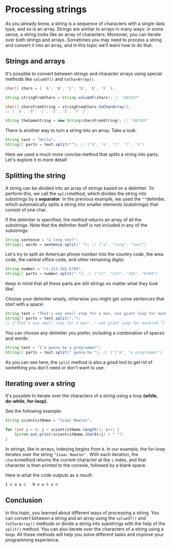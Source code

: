 # Processing strings

As you already know, a string is a sequence of characters with a single data type, and so is an array. Strings are similar to arrays in many ways: in some sense, a string looks like an array of characters. Moreover, you can iterate over both strings and arrays. Sometimes you may need to process a string and convert it into an array, and in this topic we'll learn how to do that.

## Strings and arrays

It's possible to convert between strings and character arrays using special methods like `valueOf()` and `toCharArray()`.

```java
char[] chars = { 'A', 'B', 'C', 'D', 'E', 'F' };

String stringFromChars = String.valueOf(chars); // "ABCDEF"

char[] charsFromString = stringFromChars.toCharArray(); 
// { 'A', 'B', 'C', 'D', 'E', 'F' }

String theSameString = new String(charsFromString); // "ABCDEF"
```

There is another way to turn a string into an array. Take a look:

```java
String text = "Hello";
String[] parts = text.split(""); // {"H", "e", "l", "l", "o"}
```

Here we used a much more concise method that *splits* a string into parts. Let's explore it in more detail!

## Splitting the string

A string can be divided into an array of strings based on a delimiter. To perform this, we call the `split`method, which divides the string into substrings by a **separator**. In the previous example, we used the `""`delimiter, which automatically splits a string into smaller elements (substrings) that consist of one char.

If the delimiter is specified, the method returns an array of all the substrings. Note that the delimiter itself is not included in any of the substrings:

```java
String sentence = "a long text";
String[] words = sentence.split(" "); // {"a", "long", "text"}
```

Let's try to split an American phone number into the country code, the area code, the central office code, and other remaining digits:

```java
String number = "+1-213-345-6789";
String[] parts = number.split("-"); // {"+1", "213", "345", "6789"}
```

Keep in mind that all these parts are still strings no matter what they look like!

Choose your delimiter wisely, otherwise you might get some sentences that start with a space:

```java
String text = "That's one small step for a man, one giant leap for mankind.";
String[] parts = text.split(","); 
// {"That's one small step for a man", " one giant leap for mankind."}
```

You can choose any delimiter you prefer, including a combination of spaces and words:

```java
String text = "I'm gonna be a programmer";
String[] parts = text.split(" gonna be "); // {"I'm", "a programmer"}
```

As you can see here, the `split` method is also a good tool to get rid of something you don't need or don't want to use.

## Iterating over a string

It's possible to iterate over the characters of a string using a loop **(while**, **do-while**, **for-loop).**

See the following example:

```java
String scientistName = "Isaac Newton";

for (int i = 0; i < scientistName.length(); i++) {
    System.out.print(scientistName.charAt(i) + " ");
}
```

In strings, like in arrays, indexing begins from `0`. In our example, the for-loop iterates over the string `"Isaac Newton"` . With each iteration, the `charAt`method returns the current character at the `i` index, and that character is then printed to the console, followed by a blank space.

Here is what the code outputs as a result:

```java
I s a a c   N e w t o n 
```

## Conclusion

In this topic, you learned about different ways of processing a string. You can convert between a string and an array using the `valueOf()` and `toCharArray()` methods or divide a string into substrings with the help of the `split()` method. You can also iterate over the characters of a string using a loop. All these methods will help you solve different tasks and improve your programming experience. 